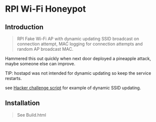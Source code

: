 # RPI Wi-Fi Honeypot

## Introduction

> RPI Fake Wi-Fi AP with dynamic updating SSID broadcast on connection attempt, MAC logging for connection attempts and random AP broadcast MAC.

Hammered this out quickly when next door deployed a pineapple attack, maybe someone else can improve.

TIP: hostapd was not intended for dynamic updating so keep the service restarts. 

see <a href="https://github.com/asylum119/my-scripts/blob/master/RPI%20Wi-Fi%20Honeypot/honeypot/script/hacker-challenge.sh">Hacker challenge script</a> for example of dynamic SSID updating. 

## Installation

> See Build.html
